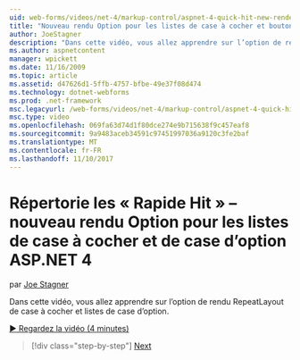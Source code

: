 ```yaml
---
uid: web-forms/videos/net-4/markup-control/aspnet-4-quick-hit-new-rendering-option-for-check-box-lists-and-radio-button-lists
title: "Nouveau rendu Option pour les listes de case à cocher et bouton Radio | Documents Microsoft"
author: JoeStagner
description: "Dans cette vidéo, vous allez apprendre sur l’option de rendu RepeatLayout de case à cocher et listes de case d’option."
ms.author: aspnetcontent
manager: wpickett
ms.date: 11/16/2009
ms.topic: article
ms.assetid: d47626d1-5ffb-4757-bfbe-49e37f08d474
ms.technology: dotnet-webforms
ms.prod: .net-framework
msc.legacyurl: /web-forms/videos/net-4/markup-control/aspnet-4-quick-hit-new-rendering-option-for-check-box-lists-and-radio-button-lists
msc.type: video
ms.openlocfilehash: 069fa63d74d1f80dce274e9b715638f9c457eaf8
ms.sourcegitcommit: 9a9483aceb34591c97451997036a9120c3fe2baf
ms.translationtype: MT
ms.contentlocale: fr-FR
ms.lasthandoff: 11/10/2017
---
```

<a name="aspnet-4-quick-hit--new-rendering-option-for-check-box-lists-and-radio-button-lists"></a>Répertorie les « Rapide Hit » – nouveau rendu Option pour les listes de case à cocher et de case d’option ASP.NET 4
====================
par [Joe Stagner](https://github.com/JoeStagner)

Dans cette vidéo, vous allez apprendre sur l’option de rendu RepeatLayout de case à cocher et listes de case d’option. 

[&#9654; Regardez la vidéo (4 minutes)](https://channel9.msdn.com/Blogs/ASP-NET-Site-Videos/aspnet-4-quick-hit-new-rendering-option-for-check-box-lists-and-radio-button-lists)

>[!div class="step-by-step"]
[Next](aspnet-4-quick-hit-table-free-templated-controls.md)
